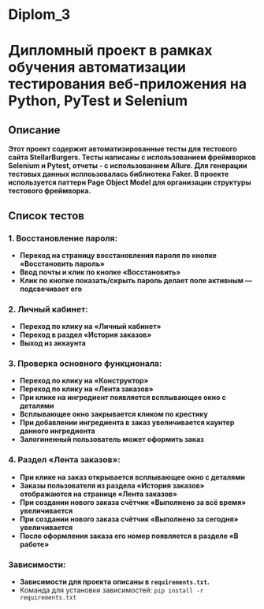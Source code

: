 # Diplom_3
# Дипломный проект в рамках обучения автоматизации тестирования веб-приложения на Python, PyTest и Selenium

## Описание

**Этот проект содержит автоматизированные тесты для тестового сайта StellarBurgers.
Тесты написаны с использованием фреймворков Selenium и Pytest, отчеты - с использованием Allure.
Для генерации тестовых данных исплоьзовалась библиотека Faker.
В проекте используется паттерн Page Object Model для организации структуры тестового фреймворка.**

## Список тестов

### 1. Восстановление пароля:
- **Переход на страницу восстановления пароля по кнопке «Восстановить пароль»**
- **Ввод почты и клик по кнопке «Восстановить»**
- **Клик по кнопке показать/скрыть пароль делает поле активным — подсвечивает его**

### 2. Личный кабинет:
- **Переход по клику на «Личный кабинет»**
- **Переход в раздел «История заказов»**
- **Выход из аккаунта**

### 3. Проверка основного функционала:
- **Переход по клику на «Конструктор»**
- **Переход по клику на «Лента заказов»** 
- **При клике на ингредиент появляется всплывающее окно с деталями** 
- **Всплывающее окно закрывается кликом по крестику** 
- **При добавлении ингредиента в заказ увеличивается каунтер данного ингредиента** 
- **Залогиненный пользователь может оформить заказ** 

### 4. Раздел «Лента заказов»:
- **При клике на заказ открывается всплывающее окно с деталями**
- **Заказы пользователя из раздела «История заказов» отображаются на странице «Лента заказов»**
- **При создании нового заказа счётчик «Выполнено за всё время» увеличивается**
- **При создании нового заказа счётчик «Выполнено за сегодня» увеличивается**
- **После оформления заказа его номер появляется в разделе «В работе»**

### Зависимости:
- **Зависимости для проекта описаны в `requirements.txt`.**
- Команда для установки зависимостей: `pip install -r requirements.txt`